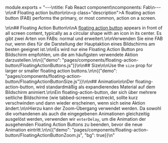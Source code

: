 module.exports = "---\ntitle: Fab React component\ncomponents: Fab\n---\n\n# Floating action button\n\n<p class=\"description\">A floating action button (FAB) performs the primary, or most common, action on a screen.</p>\n\n## Floating Action Button\n\nA [floating action button](https://material.io/design/components/buttons-floating-action-button.html) appears in front of all screen content, typically as a circular shape with an icon in its center. Es gibt zwei Arten von FABs: normal und erweitert.\n\nVerwenden Sie eine FAB nur, wenn dies für die Darstellung der Hauptaktion eines Bildschirms am besten geeignet ist.\n\nEs wird nur eine Floating Action Button pro Bildschirm empfohlen, um die am häufigsten verwendete Aktion darzustellen.\n\n{{\"demo\": \"pages/components/floating-action-button/FloatingActionButtons.js\"}}\n\n## Size\n\nUse the `size` prop for larger or smaller floating action buttons.\n\n{{\"demo\": \"pages/components/floating-action-button/FloatingActionButtonSize.js\"}}\n\n## Animation\n\nDer floating-action-button, wird standardmäßig als expandierendes Material auf dem Bildschirm animiert.\n\nEin floating-action-button, der sich über mehrere seitliche Bildschirme (wie tabbed-screens) erstreckt, sollte kurz verschwinden und dann wieder erscheinen, wenn sich seine Aktion ändert.\n\nHierzu kann der Zoom-Übergang verwendet werden. Da sowohl die vorhandenen als auch die eingegebenen Animationen gleichzeitig ausgelöst werden, verwenden wir `enterDelay`, um die Animation der ausgehenden Floating Action Buttons zu beenden, bevor die neue Animation eintritt.\n\n{{\"demo\": \"pages/components/floating-action-button/FloatingActionButtonZoom.js\", \"bg\": true}}\n"